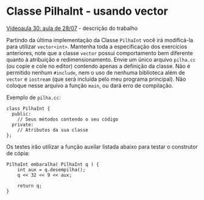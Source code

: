 # Classe PilhaInt - usando vector

[Videoaula 30: aula de 28/07](https://www.loom.com/share/1434f0f5c80845db8c4f0ab61e9c638e?sharedAppSource=personal_library) - descrição do trabalho

Partindo da última implementação da Classe `PilhaInt` você irá modificá-la para utilizar `vector<int>`. Mantenha toda a especificação dos exercícios anteriores, note que a classe `vector` possui comportamento bem diferente quanto à atribuição e redimensionamento.
Envie um único arquivo `pilha.cc` (ou copie e cole no editor) contendo apenas a definição da classe. Não é permitido nenhum `#include`, nem o uso de nenhuma biblioteca além de `vector` e `iostream` (que será incluída pelo meu programa principal). Não coloque nesse arquivo a função `main`, ou dará erro de compilação.

Exemplo de `pilha.cc`:

```
class PilhaInt {
  public:
    // Seus métodos contendo o seu código
  private:
    // Atributos da sua classe
};
```

Os testes irão utilizar a função auxilar listada abaixo para testar o construtor de cópia:

```
PilhaInt embaralha( PilhaInt q ) {
    int aux = q.desempilha();
    q << 32 << 9 << aux;
    
    return q;
}
```